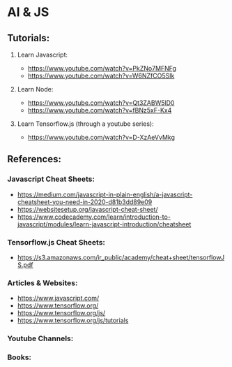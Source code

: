 # AI & JS

## Tutorials:

1. Learn Javascript:

   - https://www.youtube.com/watch?v=PkZNo7MFNFg
   - https://www.youtube.com/watch?v=W6NZfCO5SIk

2. Learn Node:

   - https://www.youtube.com/watch?v=Qt3ZABW5lD0
   - https://www.youtube.com/watch?v=fBNz5xF-Kx4

3. Learn Tensorflow.js (through a youtube series):

   - https://www.youtube.com/watch?v=D-XzAeVvMkg

## References:

### Javascript Cheat Sheets:

- https://medium.com/javascript-in-plain-english/a-javascript-cheatsheet-you-need-in-2020-d81b3dd89e09
- https://websitesetup.org/javascript-cheat-sheet/
- https://www.codecademy.com/learn/introduction-to-javascript/modules/learn-javascript-introduction/cheatsheet

### Tensorflow.js Cheat Sheets:

- https://s3.amazonaws.com/ir_public/academy/cheat+sheet/tensorflowJS.pdf

### Articles & Websites:

- https://www.javascript.com/
- https://www.tensorflow.org/
- https://www.tensorflow.org/js/
- https://www.tensorflow.org/js/tutorials

### Youtube Channels:

### Books:
